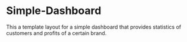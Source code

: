 # Simple-Dashboard
This a template layout for a simple dashboard that provides statistics of customers and profits of a certain brand.
